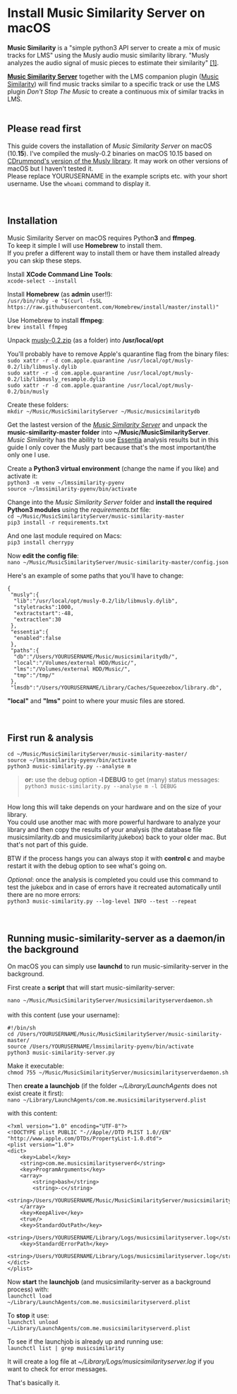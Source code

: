 Install Music Similarity Server on macOS
====

**Music Similarity** is a "simple python3 API server to create a mix of music tracks for LMS" using the Musly audio music similarity library. "Musly analyzes the audio signal of music pieces to estimate their similarity" [[1]](https://www.musly.org/).<br>

[**Music Similarity Server**](https://github.com/CDrummond/music-similarity) together with the LMS companion plugin ([Music Similarity](https://github.com/CDrummond/lms-musicsimilarity)) will find music tracks similar to a specific track or use the LMS plugin *Don't Stop The Music* to create a continuous mix of similar tracks in LMS.<br><br>

## Please read first
This guide covers the installation of *Music Similarity Server* on macOS (10.**15**). I've compiled the musly-0.2 binaries on macOS 10.15 based on [CDrummond's version of the Musly library](https://github.com/CDrummond/musly). It may work on other versions of macOS but I haven't tested it.<br>
Please replace YOURUSERNAME in the example scripts etc. with your short username. Use the `whoami` command to display it.
<br><br><br>

## Installation
Music Similarity Server on macOS requires Python**3** and **ffmpeg**.<br>
To keep it simple I will use **Homebrew** to install them.<br>
If you prefer a different way to install them or have them installed already you can skip these steps.

Install **XCode Command Line Tools**:<br>
`xcode-select --install`

Install **Homebrew** (as **admin** user!!):<br>
`/usr/bin/ruby -e "$(curl -fsSL https://raw.githubusercontent.com/Homebrew/install/master/install)"`

Use Homebrew to install **ffmpeg**:<br>
`brew install ffmpeg`

Unpack [musly-0.2.zip](https://github.com/AF-1/sobras/tree/main/lms-music-similarity_on_macos/binaries) (as a folder) into **/usr/local/opt**<br>

You'll probably have to remove Apple's quarantine flag from the binary files:<br>
`sudo xattr -r -d com.apple.quarantine /usr/local/opt/musly-0.2/lib/libmusly.dylib`<br>
`sudo xattr -r -d com.apple.quarantine /usr/local/opt/musly-0.2/lib/libmusly_resample.dylib`<br>
`sudo xattr -r -d com.apple.quarantine /usr/local/opt/musly-0.2/bin/musly`<br>

Create these folders:<br>
`mkdir ~/Music/MusicSimilarityServer ~/Music/musicsimilaritydb`<br>

Get the lastest version of the [*Music Similarity Server*](https://github.com/CDrummond/music-similarity) and unpack the **music-similarity-master folder** into **~/Music/MusicSimilarityServer**.<br>
*Music Similarity* has the ability to use [Essentia](https://essentia.upf.edu/) analysis results but in this guide I only cover the Musly part because that's the most important/the only one I use.<br>

Create a **Python3 virtual environment** (change the name if you like) and activate it:<br>
`python3 -m venv ~/lmssimilarity-pyenv`<br>
`source ~/lmssimilarity-pyenv/bin/activate`<br>

Change into the *Music Similarity Server* folder and **install the required Python3 modules** using the *requirements.txt* file:<br>
`cd ~/Music/MusicSimilarityServer/music-similarity-master`<br>
`pip3 install -r requirements.txt`<br>

And one last module required on Macs:<br>
`pip3 install cherrypy`<br>


Now **edit the config file**:<br>
`nano ~/Music/MusicSimilarityServer/music-similarity-master/config.json`<br>

Here's an example of some paths that you'll have to change:
<br>
```
{
 "musly":{
  "lib":"/usr/local/opt/musly-0.2/lib/libmusly.dylib",
  "styletracks":1000,
  "extractstart":-48,
  "extractlen":30
 },
 "essentia":{
  "enabled":false
 },
 "paths":{
  "db":"/Users/YOURUSERNAME/Music/musicsimilaritydb/",
  "local":"/Volumes/external HDD/Music/",
  "lms":"/Volumes/external HDD/Music/",
  "tmp":"/tmp/"
 },
 "lmsdb":"/Users/YOURUSERNAME/Library/Caches/Squeezebox/library.db",
```

**"local"** and **"lms"** point to where your music files are stored.<br><br><br>

## First run & analysis

`cd ~/Music/MusicSimilarityServer/music-similarity-master/`<br>
`source ~/lmssimilarity-pyenv/bin/activate`<br>
`python3 music-similarity.py --analyse m`<br>
> **or:** use the debug option **-l DEBUG** to get (many) status messages:<br>
> `python3 music-similarity.py --analyse m -l DEBUG`
<br><br>

How long this will take depends on your hardware and on the size of your library.<br>
You could use another mac with more powerful hardware to analyze your library and then copy the results of your analysis (the database file musicsimilarity.db and musicsimilarity.jukebox) back to your older mac. But that's not part of this guide.

BTW if the process hangs you can always stop it with **control c** and maybe restart it with the debug option to see what's going on.<br>

*Optional*: once the analysis is completed you could use this command to test the jukebox and in case of errors have it recreated automatically until there are no more errors:<br>
`python3 music-similarity.py --log-level INFO --test --repeat`
<br><br><br>

## Running music-similarity-server as a daemon/in the background

On macOS you can simply use **launchd** to run music-similarity-server in the background.<br>

First create a **script** that will start music-similarity-server:<br>

`nano ~/Music/MusicSimilarityServer/musicsimilarityserverdaemon.sh`
<br><br>
with this content (use your username):<br>

```
#!/bin/sh
cd /Users/YOURUSERNAME/Music/MusicSimilarityServer/music-similarity-master/
source /Users/YOURUSERNAME/lmssimilarity-pyenv/bin/activate
python3 music-similarity-server.py
```

Make it executable:<br>
`chmod 755 ~/Music/MusicSimilarityServer/musicsimilarityserverdaemon.sh`<br>

Then **create a launchjob** (if the folder *~/Library/LaunchAgents* does not exist create it first):<br>
`nano ~/Library/LaunchAgents/com.me.musicsimilarityserverd.plist`<br>

with this content:<br>
```
<?xml version="1.0" encoding="UTF-8"?>
<!DOCTYPE plist PUBLIC "-//Apple//DTD PLIST 1.0//EN" "http://www.apple.com/DTDs/PropertyList-1.0.dtd">
<plist version="1.0">
<dict>
	<key>Label</key>
	<string>com.me.musicsimilarityserverd</string>
	<key>ProgramArguments</key>
	<array>
		<string>bash</string>
		<string>-c</string>
		<string>/Users/YOURUSERNAME/Music/MusicSimilarityServer/musicsimilarityserverdaemon.sh</string>
	</array>
    <key>KeepAlive</key>
    <true/>
	<key>StandardOutPath</key>
	<string>/Users/YOURUSERNAME/Library/Logs/musicsimilarityserver.log</string>
	<key>StandardErrorPath</key>
	<string>/Users/YOURUSERNAME/Library/Logs/musicsimilarityserver.log</string>
</dict>
</plist>
```

Now **start** the **launchjob** (and musicsimilarity-server as a background process) with:<br>
`launchctl load ~/Library/LaunchAgents/com.me.musicsimilarityserverd.plist`<br>

To **stop** it use:<br>
`launchctl unload ~/Library/LaunchAgents/com.me.musicsimilarityserverd.plist`<br>

To see if the launchjob is already up and running use:<br>
`launchctl list | grep musicsimilarity`<br>

It will create a log file at *~/Library/Logs/musicsimilarityserver.log* if you want to check for error messages.<br>

That's basically it.
